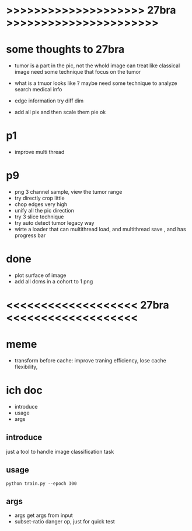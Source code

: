 




# >>>>>>>>>>>>>>>>>>>>  27bra >>>>>>>>>>>>>>>>>>>>>>

 
# some thoughts to 27bra

- tumor is a part in the pic, not the whold image can treat like classical image
need some technique that focus on the tumor


- what is a tmuor looks like ?  maybe need some technique to analyze 
search medical info


- edge information 
try diff dim 

- add all pix and then scale them 
pie ok 



# p1
- improve multi thread




# p9
- png 3 channel sample, view the tumor range 
- try directly crop little 
- chop edges very high
- unify all the pic direction 
- try 3 slice technique
- try auto detect tumor legacy way 
- wirte a loader that can multithread load, and multithread save , and has progress bar 


# done
-  plot surface of image 
- add all dcms in a cohort to 1 png












# <<<<<<<<<<<<<<<<<<<  27bra  <<<<<<<<<<<<<<<<<<<  

# meme
- transform before cache: improve traning efficiency, lose cache flexibility, 









# ich doc
- introduce
- usage
- args


## introduce
just a tool to handle image classification task


## usage
```
python train.py --epoch 300
```


## args
- args
get args from input
- subset-ratio
danger op, just for quick test 




